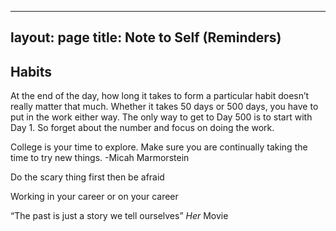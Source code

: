---
layout: page 
title: Note to Self (Reminders)
----

## Habits 
At the end of the day, how long it takes to form a particular habit doesn’t really matter that much. Whether it takes 50 days or 500 days, you have to put in the work either way. The only way to get to Day 500 is to start with Day 1. So forget about the number and focus on doing the work.


College is your time to explore. Make sure you are continually taking the time to try new things. -Micah Marmorstein 

Do the scary thing first then be afraid

Working in your career or on your career

“The past is just a story we tell ourselves” *Her* Movie
